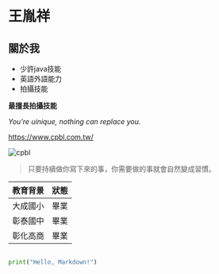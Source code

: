 # 王胤祥
## 關於我

- 少許java技能
- 英語外語能力
- 拍攝技能
  
**最擅長拍攝技能**

*You’re uinique, nothing can replace you.*

<https://www.cpbl.com.tw/>

![cpbl](https://encrypted-tbn0.gstatic.com/images?q=tbn:ANd9GcTx8CRvJMcCHFX_m7R1ugBOB9qyp18iIJyBcQ&s)

>只要持續做你寫下來的事，你需要做的事就會自然變成習慣。

 | 教育背景 | 狀態 |
  |---|---|
 | 大成國小 | 畢業 |
 | 彰泰國中 | 畢業 |
 | 彰化高商 | 畢業 |

 ```python

print("Hello, Markdown!")

```

